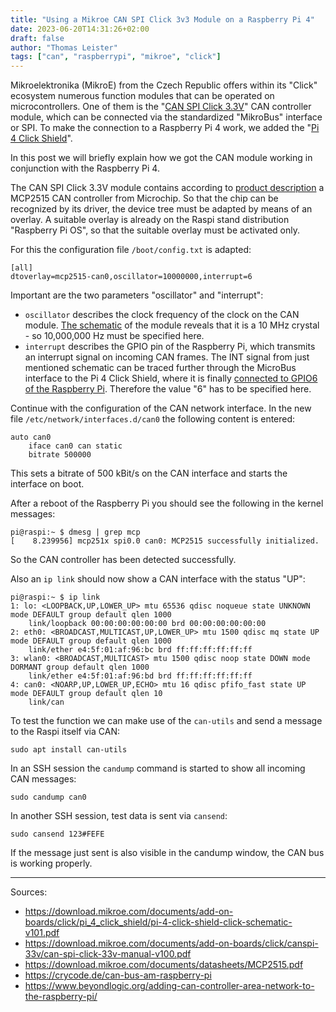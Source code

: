 ```yaml
---
title: "Using a Mikroe CAN SPI Click 3v3 Module on a Raspberry Pi 4"
date: 2023-06-20T14:31:26+02:00
draft: false
author: "Thomas Leister"
tags: ["can", "raspberrypi", "mikroe", "click"]
---
```


Mikroelektronika (MikroE) from the Czech Republic offers within its "Click" ecosystem numerous function modules that can be operated on microcontrollers. One of them is the "[CAN SPI Click 3.3V](https://www.mikroe.com/can-spi-33v-click)" CAN controller module, which can be connected via the standardized "MikroBus" interface or SPI. To make the connection to a Raspberry Pi 4 work, we added the "[Pi 4 Click Shield](https://www.mikroe.com/pi-4-click-shield)". 

In this post we will briefly explain how we got the CAN module working in conjunction with the Raspberry Pi 4. 

<!--more-->


The CAN SPI Click 3.3V module contains according to [product description](https://www.mikroe.com/can-spi-33v-click) a MCP2515 CAN controller from Microchip. So that the chip can be recognized by its driver, the device tree must be adapted by means of an overlay. A suitable overlay is already on the Raspi stand distribution "Raspberry Pi OS", so that the suitable overlay must be activated only. 

For this the configuration file `/boot/config.txt` is adapted:

	[all]
	dtoverlay=mcp2515-can0,oscillator=10000000,interrupt=6

Important are the two parameters "oscillator" and "interrupt":

* `oscillator` describes the clock frequency of the clock on the CAN module. [The schematic](https://download.mikroe.com/documents/add-on-boards/click/canspi-33v/can-spi-click-33v-manual-v100.pdf) of the module reveals that it is a 10 MHz crystal - so 10,000,000 Hz must be specified here. 
* `interrupt` describes the GPIO pin of the Raspberry Pi, which transmits an interrupt signal on incoming CAN frames. The INT signal from just mentioned schematic can be traced further through the MicroBus interface to the Pi 4 Click Shield, where it is finally [connected to GPIO6 of the Raspberry Pi](https://download.mikroe.com/documents/add-on-boards/click/pi_4_click_shield/pi-4-click-shield-click-schematic-v101.pdf). Therefore the value "6" has to be specified here.

Continue with the configuration of the CAN network interface. In the new file `/etc/network/interfaces.d/can0` the following content is entered:

	auto can0
        iface can0 can static
        bitrate 500000

This sets a bitrate of 500 kBit/s on the CAN interface and starts the interface on boot. 

After a reboot of the Raspberry Pi you should see the following in the kernel messages:

	pi@raspi:~ $ dmesg | grep mcp
	[    8.239956] mcp251x spi0.0 can0: MCP2515 successfully initialized.

So the CAN controller has been detected successfully.

Also an `ip link` should now show a CAN interface with the status "UP":

	pi@raspi:~ $ ip link
	1: lo: <LOOPBACK,UP,LOWER_UP> mtu 65536 qdisc noqueue state UNKNOWN mode DEFAULT group default qlen 1000
	    link/loopback 00:00:00:00:00:00 brd 00:00:00:00:00:00
	2: eth0: <BROADCAST,MULTICAST,UP,LOWER_UP> mtu 1500 qdisc mq state UP mode DEFAULT group default qlen 1000
	    link/ether e4:5f:01:af:96:bc brd ff:ff:ff:ff:ff:ff
	3: wlan0: <BROADCAST,MULTICAST> mtu 1500 qdisc noop state DOWN mode DORMANT group default qlen 1000
	    link/ether e4:5f:01:af:96:bd brd ff:ff:ff:ff:ff:ff
	4: can0: <NOARP,UP,LOWER_UP,ECHO> mtu 16 qdisc pfifo_fast state UP mode DEFAULT group default qlen 10
	    link/can

To test the function we can make use of the `can-utils` and send a message to the Raspi itself via CAN:

	sudo apt install can-utils

In an SSH session the `candump` command is started to show all incoming CAN messages:

	sudo candump can0

In another SSH session, test data is sent via `cansend`:

	sudo cansend 123#FEFE

If the message just sent is also visible in the candump window, the CAN bus is working properly.

---

Sources: 

* https://download.mikroe.com/documents/add-on-boards/click/pi_4_click_shield/pi-4-click-shield-click-schematic-v101.pdf
* https://download.mikroe.com/documents/add-on-boards/click/canspi-33v/can-spi-click-33v-manual-v100.pdf
* https://download.mikroe.com/documents/datasheets/MCP2515.pdf
* https://crycode.de/can-bus-am-raspberry-pi
* https://www.beyondlogic.org/adding-can-controller-area-network-to-the-raspberry-pi/
